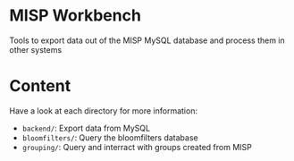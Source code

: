 # MISP Workbench

Tools to export data out of the MISP MySQL database and process them in other
systems

# Content

Have a look at each directory for more information:

* `backend/`: Export data from MySQL
* `bloomfilters/`: Query the bloomfilters database
* `grouping/`: Query and interract with groups created from MISP
